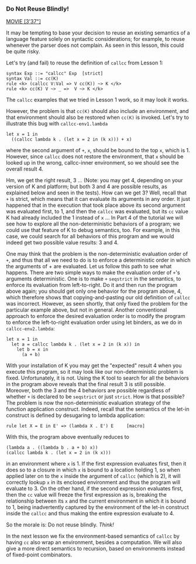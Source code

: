 <!-- Copyright (c) 2014-2016 K Team. All Rights Reserved. -->

### Do Not Reuse Blindly!

[MOVIE [3'37"]](http://youtu.be/OXvtklaSaSQ)

It may be tempting to base your decision to reuse an existing semantics of
a language feature solely on syntactic considerations; for example, to reuse
whenever the parser does not complain.  As seen in this lesson, this could
be quite risky.

Let's try (and fail) to reuse the definition of `callcc` from Lesson 1:

    syntax Exp ::= "callcc" Exp  [strict]
    syntax Val ::= cc(K)
    rule <k> (callcc V:Val => V cc(K)) ~> K </k>
    rule <k> cc(K) V ~> _ =>  V ~> K </k>

The `callcc` examples that we tried in Lesson 1 work, so it may look it works.

However, the problem is that `cc(K)` should also include an environment,
and that environment should also be restored when `cc(K)` is invoked.
Let's try to illustrate this bug with `callcc-env1.lambda`

    let x = 1 in
      ((callcc lambda k . (let x = 2 in (k x))) + x)

where the second argument of `+`, `x`, should be bound to the top `x`, which
is 1.  However, since `callcc` does not restore the environment, that `x`
should be looked up in the wrong, callcc-inner environment, so we should see
the overall result 4.

Hm, we get the right result, 3 ... (Note: you may get 4, depending on
your version of K and platform; but both 3 and 4 are possible results, as
explained below and seen in the tests).  How can we get 3?  Well, recall that
`+` is strict, which means that it can evaluate its arguments in any order.
It just happened that in the execution that took place above its second
argument was evaluated first, to 1, and then the `callcc` was evaluated, but
its `cc` value K had already included the 1 instead of `x` ...  In Part 4 of
the tutorial we will see how to explore all the non-deterministic behaviors of
a program; we could use that feature of K to debug semantics, too.
For example, in this case, we could search for all behaviors of this program
and we would indeed get two possible value results: 3 and 4.

One may think that the problem is the non-deterministic evaluation order
of `+`, and thus that all we need to do is to enforce a deterministic order
in which the arguments of + are evaluated.  Let us follow this path to
see what happens.  There are two simple ways to make the evaluation order
of `+`'s arguments deterministic.  One is to make `+` `seqstrict` in the
semantics, to enforce its evaluation from left-to-right.  Do it and then
run the program above again; you should get only one behavior for the
program above, 4, which therefore shows that copying-and-pasting our old
definition of `callcc` was incorrect.  However, as seen shortly, that only
fixed the problem for the particular example above, but not in general.
Another conventional approach to enforce the desired evaluation order is to
modify the program to enforce the left-to-right evaluation order using let
binders, as we do in `callcc-env2.lambda`:

    let x = 1 in
      let a = callcc lambda k . (let x = 2 in (k x)) in
        let b = x in
	      (a + b)

With your installation of K you may get the "expected" result 4 when you
execute this program, so it may look like our non-deterministic problem is
fixed.  Unfortunately, it is not.  Using the K tool to search for all the
behaviors in the program above reveals that the final result 3 is still
possible.  Moreover, both the 3 and the 4 behaviors are possible regardless
of whether `+` is declared to be `seqstrict` or just `strict`.  How is that
possible?  The problem is now the non-deterministic evaluation strategy of
the function application construct.  Indeed, recall that the semantics of
the let-in construct is defined by desugaring to lambda application:

    rule let X = E in E' => (lambda X . E') E     [macro]

With this, the program above eventually reduces to

    (lambda a . ((lambda b . a + b) x))
    (callcc lambda k . (let x = 2 in (k x)))

in an environment where `x` is 1.  If the first expression evaluates first,
then it does so to a closure in which `x` is bound to a location holding 1,
so when applied later on to the `x` inside the argument of `callcc` (which is
2), it will correctly lookup `x` in its enclosed environment and thus the
program will evaluate to 3.  On the other hand, if the second expression
evaluates first, then the `cc` value will freeze the first expression as is,
breaking the relationship between its `x` and the current environment in which
it is bound to 1, being inadvertently captured by the environment of the
let-in construct inside the `callcc` and thus making the entire expression
evaluate to 4.

So the morale is: Do not reuse blindly.  *Think!*

In the next lesson we fix the environment-based semantics of `callcc` by having
`cc` also wrap an environment, besides a computation.  We will also give a more
direct semantics to recursion, based on environments instead of fixed-point
combinators.
